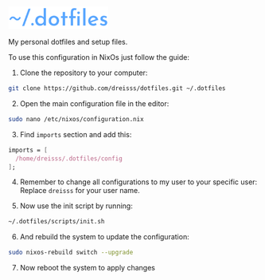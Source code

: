 <img height="45px" src=".github/assets/logo.svg" />

My personal dotfiles and setup files.

To use this configuration in NixOs just follow the guide:

1. Clone the repository to your computer:

```bash
git clone https://github.com/dreisss/dotfiles.git ~/.dotfiles
```

2. Open the main configuration file in the editor:

```bash
sudo nano /etc/nixos/configuration.nix
```

3. Find `imports` section and add this:

```nix
imports = [
  /home/dreisss/.dotfiles/config
];
```

4. Remember to change all configurations to my user to your specific user: Replace `dreisss` for your user name.

5. Now use the init script by running:

```bash
~/.dotfiles/scripts/init.sh
```

6. And rebuild the system to update the configuration:

```bash
sudo nixos-rebuild switch --upgrade
```

7. Now reboot the system to apply changes
